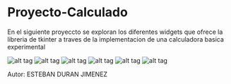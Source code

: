 # Proyecto-Calculado
En el siguiente proyeccto se exploran los diferentes widgets que ofrece la libreria de tkinter a traves de la implementacion de una calculadora basica experimental

![alt tag](https://github.com/eduran777/Proyecto-Calculadora/blob/main/Pantallazos%20Calculadora/Ventana%20emergente.PNG?raw=true) 
![alt tag](https://github.com/eduran777/Proyecto-Calculadora/blob/main/Pantallazos%20Calculadora/Ventana%20Inicial.PNG?raw=true) 
![alt tag](https://github.com/eduran777/Proyecto-Calculadora/blob/main/Pantallazos%20Calculadora/Cambio%20de%20color%20a%20azul.PNG?raw=true) 
![alt tag](https://github.com/eduran777/Proyecto-Calculadora/blob/main/Pantallazos%20Calculadora/Cambio%20de%20color%20a%20verde.PNG?raw=true) 
![alt tag](https://github.com/eduran777/Proyecto-Calculadora/blob/main/Pantallazos%20Calculadora/Explosion.PNG?raw=true) 
![alt tag](https://github.com/eduran777/Proyecto-Calculadora/blob/main/Pantallazos%20Calculadora/Restauracion.PNG?raw=true) 


Autor: ESTEBAN DURAN JIMENEZ 

